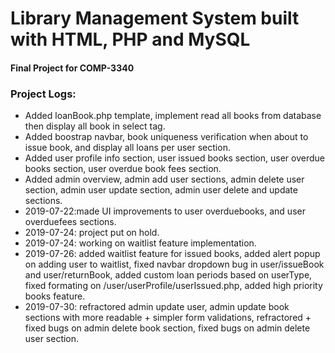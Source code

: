 
# Library Management System built with HTML, PHP and MySQL
#### Final Project for COMP-3340




### Project Logs:
* Added loanBook.php template, implement read all books from database then display all book in select tag.
* Added boostrap navbar, book uniqueness verification when about to issue book, and display all loans per user section.
* Added user profile info section, user issued books section, user overdue books section, user overdue book fees section.
* Added admin overview, admin add user sections, admin delete user section, admin user update section, admin user delete and update sections.
* 2019-07-22:made UI improvements to user overduebooks, and user overduefees sections.
* 2019-07-24: project put on hold.
* 2019-07-24: working on waitlist feature implementation.
* 2019-07-26: added waitlist feature for issued books, added alert popup on adding user to waitlist, fixed navbar dropdown bug in user/issueBook and user/returnBook, added custom loan periods based on userType, fixed formating on /user/userProfile/userIssued.php, added high priority books feature.
* 2019-07-30: refractored admin update user, admin update book sections with more readable + simpler form validations, refractored + fixed bugs on admin delete book section, fixed bugs on admin delete user section.

